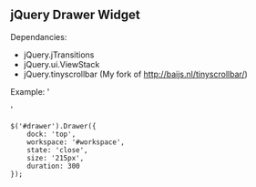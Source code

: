 jQuery Drawer Widget
--

Dependancies:
- jQuery.jTransitions
- jQuery.ui.ViewStack
- jQuery.tinyscrollbar \(My fork of <http://baijs.nl/tinyscrollbar/>\)


Example:
    '<body>
        <div id="drawer"></div>
        <div id="workspace"></div>
        <ul id="menu"></ul>
    </body>'

    $('#drawer').Drawer({
        dock: 'top',
        workspace: '#workspace',
        state: 'close',
        size: '215px',
        duration: 300
    });